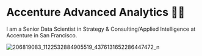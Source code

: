 # Accenture Advanced Analytics 🧡💜

I am a Senior Data Scientist in Strategy & Consulting/Applied Intelligence at Accenture in San Francisco.

![206819083_1122532884905519_4376131652286447472_n](https://user-images.githubusercontent.com/19508013/132806203-cfafc362-4467-457f-b45d-77a648bb8c4a.jpeg)
